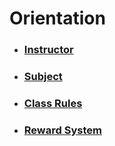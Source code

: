 # Orientation

- ### [Instructor](instructor.md)
- ### [Subject](subject.md)
- ### [Class Rules](rules.md)
- ### [Reward System](reward.md)

